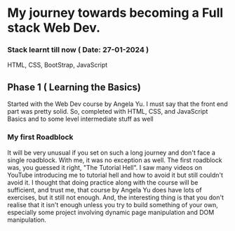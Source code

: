 # My journey towards becoming a Full stack Web Dev.
### Stack learnt till now ( Date: 27-01-2024 )
HTML, CSS, BootStrap, JavaScript

## Phase 1 ( Learning the Basics)

Started with the Web Dev course by Angela Yu. I must say that the front end part was pretty solid. So, completed with HTML, CSS, and JavaScript Basics and to some level intermediate stuff as well

### My first Roadblock
It will be very unusual if you set on such a long journey and don't face a single roadblock. With me, it was no exception as well.
The first roadblock was, you guessed it right, "The Tutorial Hell". I saw many videos on YouTube introducing me to tutorial hell and how to avoid it but still couldn't avoid it. I thought that doing practice along with the course will be sufficient, and trust me, that course by Angela Yu does have lots of exercises, but it still not enough. And, the interesting thing is that you don't realise that it isn't enough unless you try to build something of your own, especially some project involving dynamic page manipulation and DOM manipulation.
